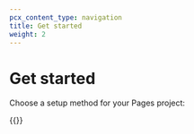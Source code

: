 ```yaml
---
pcx_content_type: navigation
title: Get started
weight: 2
---
```


# Get started

Choose a setup method for your Pages project:

{{<directory-listing showDescriptions="true">}}
